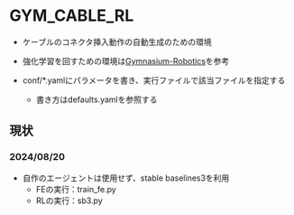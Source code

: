 # GYM_CABLE_RL

* ケーブルのコネクタ挿入動作の自動生成のための環境
* 強化学習を回すための環境は[Gymnasium-Robotics](https://github.com/Farama-Foundation/Gymnasium-Robotics)を参考

* conf/*.yamlにパラメータを書き、実行ファイルで該当ファイルを指定する
  * 書き方はdefaults.yamlを参照する

## 現状

### 2024/08/20

* 自作のエージェントは使用せず、stable baselines3を利用
  * FEの実行：train_fe.py
  * RLの実行：sb3.py
